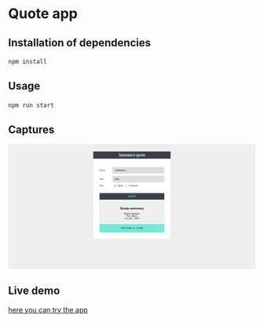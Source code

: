 # Quote app

## Installation of dependencies

```bash or fish
npm install
```

## Usage

```bash or fish
npm run start
```

## Captures

![GitHub Logo](./public/screens.png)

## Live demo

[here you can try the app](https://romantic-brattain-62423d.netlify.app/)